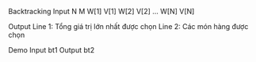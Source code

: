 Backtracking
Input
N M
W[1] V[1]
W[2] V[2]
...
W[N] V[N]

Output
Line 1: Tổng giá trị lớn nhất được chọn
Line 2: Các món hàng được chọn

Demo
Input
bt1
Output
bt2
